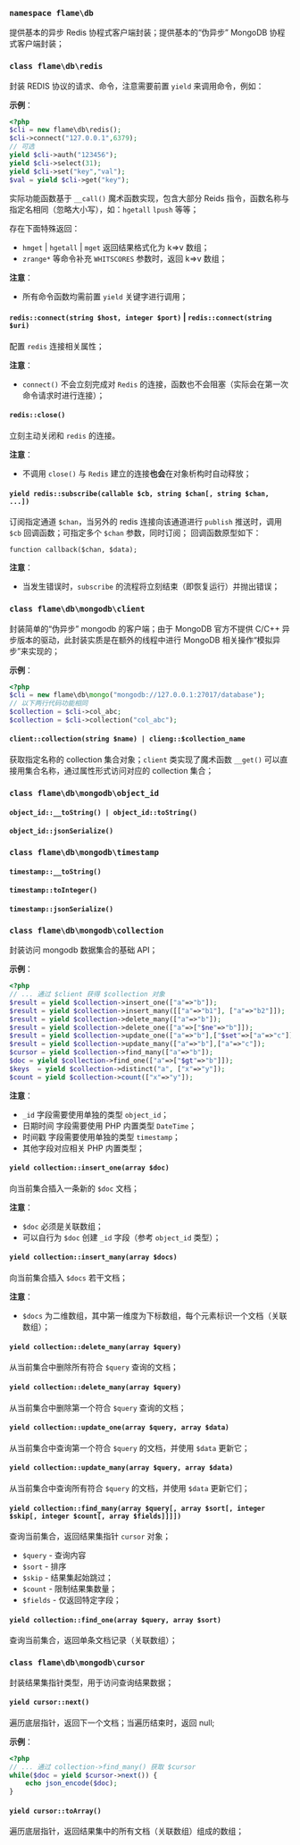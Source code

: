 ### `namespace flame\db`
提供基本的异步 Redis 协程式客户端封装；提供基本的“伪异步” MongoDB 协程式客户端封装；

### `class flame\db\redis`
封装 REDIS 协议的请求、命令，注意需要前置 `yield` 来调用命令，例如：

**示例**：
``` PHP
<?php
$cli = new flame\db\redis();
$cli->connect("127.0.0.1",6379);
// 可选
yield $cli->auth("123456");
yield $cli->select(31);
yield $cli->set("key","val");
$val = yield $cli->get("key");
```

实际功能函数基于 `__call()` 魔术函数实现，包含大部分 Reids 指令，函数名称与指定名相同（忽略大小写），如：`hgetall` `lpush` 等等；

存在下面特殊返回：
* `hmget` | `hgetall` | `mget` 返回结果格式化为 k=>v 数组；
* `zrange*` 等命令补充 `WHITSCORES` 参数时，返回 k=>v 数组；

**注意**：
* 所有命令函数均需前置 `yield` 关键字进行调用；

#### `redis::connect(string $host, integer $port)` | `redis::connect(string $uri)`
配置 `redis` 连接相关属性；

**注意**：
* `connect()` 不会立刻完成对 `Redis` 的连接，函数也不会阻塞（实际会在第一次命令请求时进行连接）；

#### `redis::close()`
立刻主动关闭和 `redis` 的连接。

**注意**：
* 不调用 `close()` 与 `Redis` 建立的连接**也会**在对象析构时自动释放；

#### `yield redis::subscribe(callable $cb, string $chan[, string $chan, ...])`
订阅指定通道 `$chan`，当另外的 redis 连接向该通道进行 `publish` 推送时，调用 `$cb` 回调函数；可指定多个 `$chan` 参数，同时订阅；
回调函数原型如下：
```
function callback($chan, $data);
```
**注意**：
* 当发生错误时，`subscribe` 的流程将立刻结束（即恢复运行）并抛出错误；

### `class flame\db\mongodb\client`
封装简单的“伪异步” mongodb 的客户端；由于 MongoDB 官方不提供 C/C++ 异步版本的驱动，此封装实质是在额外的线程中进行 MongoDB 相关操作“模拟异步”来实现的；

**示例**：
``` PHP
<?php
$cli = new flame\db\mongo("mongodb://127.0.0.1:27017/database");
// 以下两行代码功能相同
$collection = $cli->col_abc;
$collection = $cli->collection("col_abc");
```

#### `client::collection(string $name) | clieng::$collection_name`
获取指定名称的 collection 集合对象；`client` 类实现了魔术函数 `__get()` 可以直接用集合名称，通过属性形式访问对应的 collection 集合；

### `class flame\db\mongodb\object_id`
#### `object_id::__toString() | object_id::toString()`
#### `object_id::jsonSerialize()`

### `class flame\db\mongodb\timestamp`
#### `timestamp::__toString()`
#### `timestamp::toInteger()`
#### `timestamp::jsonSerialize()`

### `class flame\db\mongodb\collection`
封装访问 mongodb 数据集合的基础 API；

**示例**：
``` PHP
<?php
// ... 通过 $client 获得 $collection 对象
$result = yield $collection->insert_one(["a"=>"b"]);
$result = yield $collection->insert_many([["a"=>"b1"], ["a"=>"b2"]]);
$result = yield $collection->delete_many(["a"=>"b"]);
$result = yield $collection->delete_one(["a"=>["$ne"=>"b"]]);
$result = yield $collection->update_one(["a"=>"b"],["$set"=>["a"=>"c"]]);
$result = yield $collection->update_many(["a"=>"b"],["a"=>"c"]);
$cursor = yield $collection->find_many(["a"=>"b"]);
$doc = yield $collection->find_one(["a"=>["$gt"=>"b"]]);
$keys  = yield $collection->distinct("a", ["x"=>"y"]);
$count = yield $collection->count(["x"=>"y"]);
```

**注意**：
* `_id` 字段需要使用单独的类型 `object_id`；
* 日期时间 字段需要使用 PHP 内置类型 `DateTime`；
* 时间戳 字段需要使用单独的类型 `timestamp`；
* 其他字段对应相关 PHP 内置类型；

#### `yield collection::insert_one(array $doc)`
向当前集合插入一条新的 `$doc` 文档；

**注意**：
* `$doc` 必须是关联数组；
* 可以自行为 `$doc` 创建 `_id` 字段（参考 `object_id` 类型）；

#### `yield collection::insert_many(array $docs)`
向当前集合插入 `$docs` 若干文档；

**注意**：
* `$docs` 为二维数组，其中第一维度为下标数组，每个元素标识一个文档（关联数组）；

#### `yield collection::delete_many(array $query)`
从当前集合中删除所有符合 `$query` 查询的文档；

#### `yield collection::delete_many(array $query)`
从当前集合中删除第一个符合 `$query` 查询的文档；

#### `yield collection::update_one(array $query, array $data)`
从当前集合中查询第一个符合 `$query` 的文档，并使用 `$data` 更新它；

#### `yield collection::update_many(array $query, array $data)`
从当前集合中查询所有符合 `$query` 的文档，并使用 `$data` 更新它们；

#### `yield collection::find_many(array $query[, array $sort[, integer $skip[, integer $count[, array $fields]]]])`
查询当前集合，返回结果集指针 `cursor` 对象；
* `$query` - 查询内容
* `$sort`  - 排序
* `$skip`  - 结果集起始跳过；
* `$count` - 限制结果集数量；
* `$fields` - 仅返回特定字段；

#### `yield collection::find_one(array $query, array $sort)`
查询当前集合，返回单条文档记录（关联数组）；


### `class flame\db\mongodb\cursor`
封装结果集指针类型，用于访问查询结果数据；

#### `yield cursor::next()`
遍历底层指针，返回下一个文档；当遍历结束时，返回 null;

**示例**：
``` PHP
<?php
// ... 通过 collection->find_many() 获取 $cursor
while($doc = yield $cursor->next()) {
	echo json_encode($doc);
}
```

#### `yield cursor::toArray()`
遍历底层指针，返回结果集中的所有文档（关联数组）组成的数组；
